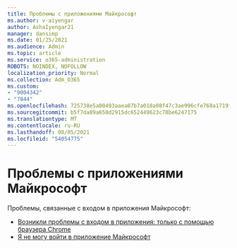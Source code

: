 ```yaml
---
title: Проблемы с приложениями Майкрософт
ms.author: v-aiyengar
author: AshaIyengar21
manager: dansimp
ms.date: 01/25/2021
ms.audience: Admin
ms.topic: article
ms.service: o365-administration
ROBOTS: NOINDEX, NOFOLLOW
localization_priority: Normal
ms.collection: Adm_O365
ms.custom:
- "9004342"
- "7844"
ms.openlocfilehash: 725738e5a00493aaea07b7a018a08f47c3ae996cfe768a1719f38e8557370348
ms.sourcegitcommit: b5f7da89a650d2915dc652449623c78be6247175
ms.translationtype: MT
ms.contentlocale: ru-RU
ms.lasthandoff: 08/05/2021
ms.locfileid: "54054775"
---
```

# <a name="issues-with-microsoft-applications"></a>Проблемы с приложениями Майкрософт

Проблемы, связанные с входом в приложения Майкрософт:

- [Возникли проблемы с входом в приложения: только с помощью браузера Chrome](https://docs.microsoft.com/office365/troubleshoot/miscellaneous/chrome-behavior-affects-applications) 
- [Я не могу войти в приложение Майкрософт](https://docs.microsoft.com/azure/active-directory/application-sign-in-problem-first-party-microsoft/?WT.mc_id=UI_AAD_Apps_Sign_In_Support_L2_MicrosoftApp)
